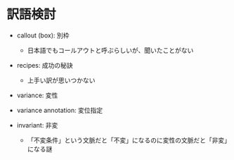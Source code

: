 # 訳語検討

- callout (box): 別枠
  + 日本語でもコールアウトと呼ぶらしいが、聞いたことがない

- recipes: 成功の秘訣
  + 上手い訳が思いつかない

- variance: 変性
- variance annotation: 変位指定
- invariant: 非変
  + 「不変条件」という文脈だと「不変」になるのに変性の文脈だと「非変」になる謎
